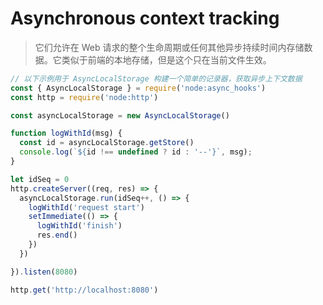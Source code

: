 # Asynchronous context tracking
> 它们允许在 Web 请求的整个生命周期或任何其他异步持续时间内存储数据。它类似于前端的本地存储，但是这个只在当前文件生效。

```js
// 以下示例用于 AsyncLocalStorage 构建一个简单的记录器，获取异步上下文数据
const { AsyncLocalStorage } = require('node:async_hooks')
const http = require('node:http')

const asyncLocalStorage = new AsyncLocalStorage()

function logWithId(msg) {
  const id = asyncLocalStorage.getStore()
  console.log(`${id !== undefined ? id : '--'}`, msg);
}

let idSeq = 0
http.createServer((req, res) => {
  asyncLocalStorage.run(idSeq++, () => {
    logWithId('request start')
    setImmediate(() => {
      logWithId('finish')
      res.end()
    })
  })

}).listen(8080)

http.get('http://localhost:8080')
```